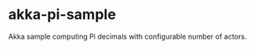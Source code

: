 akka-pi-sample
==============

Akka sample computing Pi decimals with configurable number of actors.
